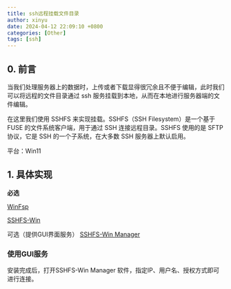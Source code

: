 ```yaml
---
title: ssh远程挂载文件目录
author: xinyu
date: 2024-04-12 22:09:10 +0800
categories: [Other]
tags: [ssh]
---
```


## 0. 前言

当我们处理服务器上的数据时，上传或者下载显得很冗余且不便于编辑，此时我们可以将远程的文件目录通过 ssh 服务挂载到本地，从而在本地进行服务器端的文件编辑。

在这里我们使用 SSHFS 来实现挂载。SSHFS（SSH Filesystem）是一个基于 FUSE 的文件系统客户端，用于通过 SSH 连接远程目录。SSHFS 使用的是 SFTP 协议，它是 SSH 的一个子系统，在大多数 SSH 服务器上默认启用。

平台：Win11

## 1. 具体实现

**必选**

[WinFsp](https://github.com/winfsp/winfsp/releases/tag/v2.0)

[SSHFS-Win](https://github.com/winfsp/sshfs-win/releases/tag/v3.7.21011)

可选（提供GUI界面服务）
[SSHFS-Win Manager](https://github.com/evsar3/sshfs-win-manager/releases)

### 使用GUI服务

安装完成后，打开SSHFS-Win Manager 软件，指定IP、用户名、授权方式即可进行连接。